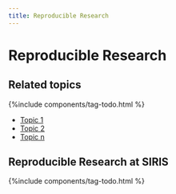 ```yaml
---
title: Reproducible Research
---
```

# Reproducible Research

## Related topics
{%include components/tag-todo.html %}
* [Topic 1]({{site.baseurl}}/)
* [Topic 2]({{site.baseurl}}/)
* [Topic n]({{site.baseurl}}/)


## Reproducible Research at SIRIS
{%include components/tag-todo.html %}